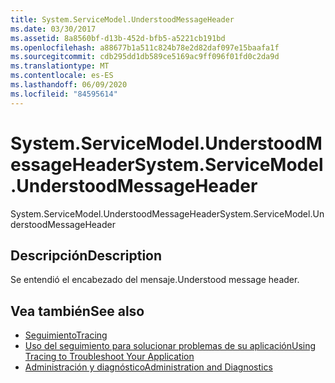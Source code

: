 ```yaml
---
title: System.ServiceModel.UnderstoodMessageHeader
ms.date: 03/30/2017
ms.assetid: 8a8560bf-d13b-452d-bfb5-a5221cb191bd
ms.openlocfilehash: a88677b1a511c824b78e2d82daf097e15baafa1f
ms.sourcegitcommit: cdb295dd1db589ce5169ac9ff096f01fd0c2da9d
ms.translationtype: MT
ms.contentlocale: es-ES
ms.lasthandoff: 06/09/2020
ms.locfileid: "84595614"
---
```

# <a name="systemservicemodelunderstoodmessageheader"></a><span data-ttu-id="73575-102">System.ServiceModel.UnderstoodMessageHeader</span><span class="sxs-lookup"><span data-stu-id="73575-102">System.ServiceModel.UnderstoodMessageHeader</span></span>
<span data-ttu-id="73575-103">System.ServiceModel.UnderstoodMessageHeader</span><span class="sxs-lookup"><span data-stu-id="73575-103">System.ServiceModel.UnderstoodMessageHeader</span></span>  
  
## <a name="description"></a><span data-ttu-id="73575-104">Descripción</span><span class="sxs-lookup"><span data-stu-id="73575-104">Description</span></span>  
 <span data-ttu-id="73575-105">Se entendió el encabezado del mensaje.</span><span class="sxs-lookup"><span data-stu-id="73575-105">Understood message header.</span></span>  
  
## <a name="see-also"></a><span data-ttu-id="73575-106">Vea también</span><span class="sxs-lookup"><span data-stu-id="73575-106">See also</span></span>

- [<span data-ttu-id="73575-107">Seguimiento</span><span class="sxs-lookup"><span data-stu-id="73575-107">Tracing</span></span>](index.md)
- [<span data-ttu-id="73575-108">Uso del seguimiento para solucionar problemas de su aplicación</span><span class="sxs-lookup"><span data-stu-id="73575-108">Using Tracing to Troubleshoot Your Application</span></span>](using-tracing-to-troubleshoot-your-application.md)
- [<span data-ttu-id="73575-109">Administración y diagnóstico</span><span class="sxs-lookup"><span data-stu-id="73575-109">Administration and Diagnostics</span></span>](../index.md)
